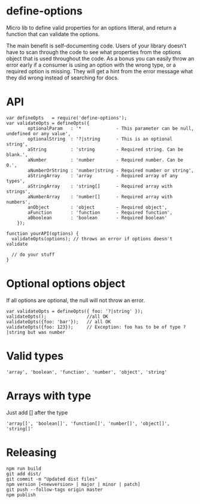 define-options
==============

Micro lib to define valid properties for an options litteral, and return a function that can validate the options.

The main benefit is self-documenting code. Users of your library doesn't have to scan through the code to see what
properties from the options object that is used throughout the code. As a bonus you can easily throw an error early
if a consumer is using an option with the wrong type, or a required option is missing. They will get a hint from the
error message what they did wrong instead of searching for docs.

# API

    var defineOpts   = require('define-options');
    var validateOpts = defineOpts({
            optionalParam   : '*             - This parameter can be null, undefined or any value',
            optionalString  : '?|string      - This is an optional string',
            aString         : 'string        - Required string. Can be blank.',
            aNumber         : 'number        - Required number. Can be 0.',
            aNumberOrString : 'number|string - Required number or string',
            aStringArray    : 'array         - Required array of any types',
            aStringArray    : 'string[]      - Required array with strings',
            aNumberArray    : 'number[]      - Required array with numbers',
            anObject        : 'object        - Required object',
            aFunction       : 'function      - Required function',
            aBboolean       : 'boolean       - Required boolean'
        });

    function yourAPI(options) {
      validateOpts(options); // throws an error if options doesn't validate

      // do your stuff
    }

# Optional options object
If all options are optional, the null will not throw an error.

    var validateOpts = defineOpts({ foo: '?|string' });
    validateOpts();               //all OK
    validateOpts({foo: 'bar'});   // all OK
    validateOpts({foo: 123});     // Exception: foo has to be of type ?|string but was number

# Valid types

    'array', 'boolean', 'function', 'number', 'object', 'string'

# Arrays with type
Just add [] after the type

    'array[]', 'boolean[]', 'function[]', 'number[]', 'object[]', 'string[]'

# Releasing

    npm run build
    git add dist/
    git commit -m "Updated dist files"
    npm version [<newversion> | major | minor | patch]
    git push --follow-tags origin master
    npm publish

